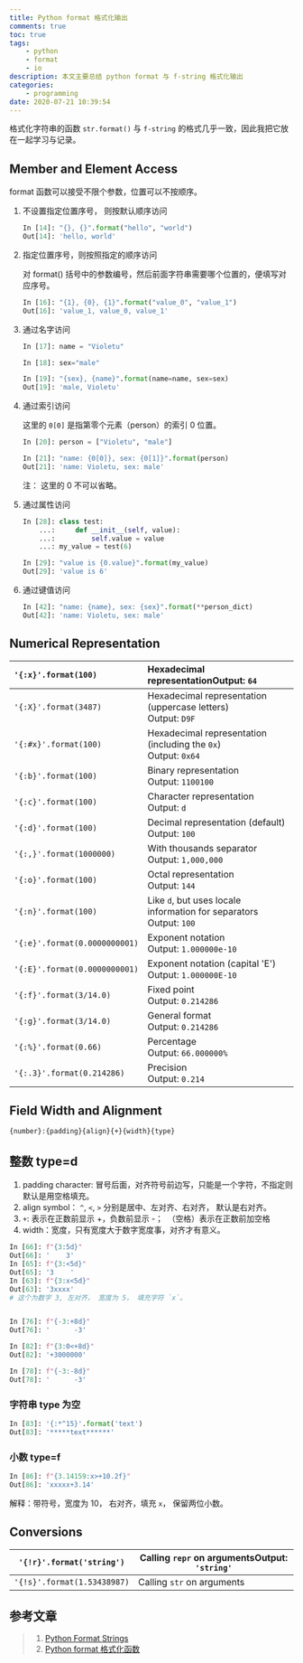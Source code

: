 ```yaml
---
title: Python format 格式化输出
comments: true
toc: true
tags:
    - python
    - format
    - io
description: 本文主要总结 python format 与 f-string 格式化输出
categories:
    - programming
date: 2020-07-21 10:39:54
---
```


格式化字符串的函数 `str.format()` 与 `f-string` 的格式几乎一致，因此我把它放在一起学习与记录。

## Member and Element Access

format 函数可以接受不限个参数，位置可以不按顺序。

1. 不设置指定位置序号， 则按默认顺序访问

    ```python
    In [14]: "{}, {}".format("hello", "world")
    Out[14]: 'hello, world'
    ```

2. 指定位置序号，则按照指定的顺序访问

    对 format() 括号中的参数编号，然后前面字符串需要哪个位置的，便填写对应序号。

    ```python
    In [16]: "{1}, {0}, {1}".format("value_0", "value_1")
    Out[16]: 'value_1, value_0, value_1'
    ```

3. 通过名字访问

    ```python
    In [17]: name = "Violetu"

    In [18]: sex="male"

    In [19]: "{sex}, {name}".format(name=name, sex=sex)
    Out[19]: 'male, Violetu'
    ```

4. 通过索引访问

    这里的 `0[0]` 是指第零个元素（person）的索引 0 位置。

    ```python
    In [20]: person = ["Violetu", "male"]

    In [21]: "name: {0[0]}, sex: {0[1]}".format(person)
    Out[21]: 'name: Violetu, sex: male'
    ```

    注： 这里的 0 不可以省略。

5. 通过属性访问

    ```python
    In [28]: class test:
        ...:     def __init__(self, value):
        ...:         self.value = value
        ...: my_value = test(6)

    In [29]: "value is {0.value}".format(my_value)
    Out[29]: 'value is 6'
    ```

6. 通过键值访问

    ```python
    In [42]: "name: {name}, sex: {sex}".format(**person_dict)
    Out[42]: 'name: Violetu, sex: male'
    ```

## Numerical Representation

| `'{:x}'.format(100)`          | Hexadecimal representationOutput: `64`                                 |
| :---------------------------- | :--------------------------------------------------------------------- |
| `'{:X}'.format(3487)`         | Hexadecimal representation (uppercase letters) <br>Output: `D9F`       |
| `'{:#x}'.format(100)`         | Hexadecimal representation (including the `0x`) <br>Output: `0x64`     |
| `'{:b}'.format(100)`          | Binary representation <br>Output: `1100100`                            |
| `'{:c}'.format(100)`          | Character representation <br>Output: `d`                               |
| `'{:d}'.format(100)`          | Decimal representation (default) <br>Output: `100`                     |
| `'{:,}'.format(1000000)`      | With thousands separator <br>Output: `1,000,000`                       |
| `'{:o}'.format(100)`          | Octal representation <br>Output: `144`                                 |
| `'{:n}'.format(100)`          | Like `d`, but uses locale information for separators <br>Output: `100` |
| `'{:e}'.format(0.0000000001)` | Exponent notation <br>Output: `1.000000e-10`                           |
| `'{:E}'.format(0.0000000001)` | Exponent notation (capital 'E') <br>Output: `1.000000E-10`             |
| `'{:f}'.format(3/14.0)`       | Fixed point <br>Output: `0.214286`                                     |
| `'{:g}'.format(3/14.0)`       | General format <br>Output: `0.214286`                                  |
| `'{:%}'.format(0.66)`         | Percentage <br>Output: `66.000000%`                                    |
| `'{:.3}'.format(0.214286)`    | Precision <br>Output: `0.214`                                          |

## Field Width and Alignment

`{number}:{padding}{align}{+}{width}{type}`

## 整数 type=d

1. padding character: 冒号后面，对齐符号前边写，只能是一个字符，不指定则默认是用空格填充。
2. align symbol： `^`, `<`, `>` 分别是居中、左对齐、右对齐， 默认是右对齐。
3. `+`: 表示在正数前显示 +，负数前显示 -；  （空格）表示在正数前加空格
4. width：宽度，只有宽度大于数字宽度事，对齐才有意义。

```python
In [66]: f"{3:5d}"
Out[66]: '    3'
In [65]: f"{3:<5d}"
Out[65]: '3    '
In [63]: f"{3:x<5d}"
Out[63]: '3xxxx'
# 这个为数字 3, 左对齐， 宽度为 5， 填充字符 `x`。


In [76]: f"{-3:+8d}"
Out[76]: '      -3'

In [82]: f"{3:0<+8d}"
Out[82]: '+3000000'

In [78]: f"{-3:-8d}"
Out[78]: '      -3'
```

### 字符串 type 为空

```python
In [83]: '{:*^15}'.format('text')
Out[83]: '*****text******'
```

### 小数 type=f

```python
In [86]: f"{3.14159:x>+10.2f}"
Out[86]: 'xxxxx+3.14'
```

解释：带符号，宽度为 10， 右对齐，填充 `x`， 保留两位小数。

## Conversions

| `'{!r}'.format('string')`   | Calling `repr` on argumentsOutput: `'string'` |
| --------------------------- | --------------------------------------------- |
| `'{!s}'.format(1.53438987)` | Calling `str` on arguments                    |

## 参考文章

> 1. [Python Format Strings](https://kapeli.com/cheat_sheets/Python_Format_Strings.docset/Contents/Resources/Documents/index)
> 2. [Python format 格式化函数](https://www.runoob.com/python/att-string-format.html)
